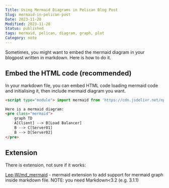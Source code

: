 ```yaml
---
Title: Using Mermaid Diagrams in Pelican Blog Post
Slug: mermaid-in-pelican-post
Date: 2023-11-28
Modified: 2023-11-28
Status: published
tags: mermaid, pelican, diagram, graph, plot
Category: note
---
```

Sometimes, you might want to embed the mermaid diagram in your blogpost written in markdown. Here is how to do it.

## Embed the HTML code (recommended)
In your markdown file, you can embed HTML code loading mermaid code and initialising it, then include mermaid diagram you want.
```html
<script type="module"> import mermaid from 'https://cdn.jsdelivr.net/npm/mermaid@10/dist/mermaid.esm.min.mjs'; mermaid.initialize({ startOnLoad: true }); </script>

Here is a mermaid diagram:
<pre class="mermaid">
	graph TD 
	A[Client] --> B[Load Balancer] 
	B --> C[Server01] 
	B --> D[Server02]
</pre>

```

## Extension
There is extension, not sure if it works:

[Lee-W/md\_mermaid](https://github.com/Lee-W/md_mermaid) - mermaid extension to add support for mermaid graph inside markdown file. NOTE: you need Markdown<3.2 (e.g. 3.1.1)
